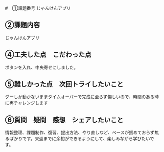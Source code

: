 #　①課題番号
じゃんけんアプリ

## ②課題内容

じゃんけんアプリ

## ④工夫した点　こだわった点
ボタンを入れ、中央寄せにしました。
## ⑤難しかった点　次回トライしたいこと
グーしか動かないままタイムオーバーで完成に至らず悔しいので、時間のある時に再チャレンジします
## ⑥質問　疑問　感想　シェアしたいこと
情報整理、課題制作、復習、提出方法、やり直しなど、ペースが掴めておらず焦るばかりです。来週までに余裕ができるようにして、楽しみながら学びたいです。
